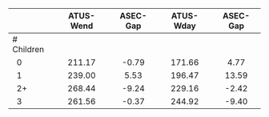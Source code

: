 
|                      |    ATUS-Wend |     ASEC-Gap |    ATUS-Wday |     ASEC-Gap |
| -------------------- | :----------: | :----------: | :----------: | :----------: |
| # Children           |              |              |              |              |
| &nbsp;&nbsp;0        |       211.17 |        -0.79 |       171.66 |         4.77 |
| &nbsp;&nbsp;1        |       239.00 |         5.53 |       196.47 |        13.59 |
| &nbsp;&nbsp;2+       |       268.44 |        -9.24 |       229.16 |        -2.42 |
| &nbsp;&nbsp;3        |       261.56 |        -0.37 |       244.92 |        -9.40 |


